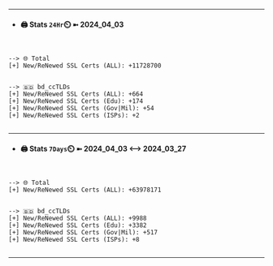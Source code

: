 

---
- #### 🖨️ **Stats** `24Hr`⏲️ ➼ 2024_04_03
```console


--> 🌐 Total
[+] New/ReNewed SSL Certs (ALL): +11728700


--> 🇧🇩 bd_ccTLDs
[+] New/ReNewed SSL Certs (ALL): +664
[+] New/ReNewed SSL Certs (Edu): +174
[+] New/ReNewed SSL Certs (Gov|Mil): +54
[+] New/ReNewed SSL Certs (ISPs): +2


```

---
- #### 🖨️ **Stats** `7Days`⏲️ ➼ 2024_04_03 <--> 2024_03_27
```console


--> 🌐 Total
[+] New/ReNewed SSL Certs (ALL): +63978171


--> 🇧🇩 bd_ccTLDs
[+] New/ReNewed SSL Certs (ALL): +9988
[+] New/ReNewed SSL Certs (Edu): +3382
[+] New/ReNewed SSL Certs (Gov|Mil): +517
[+] New/ReNewed SSL Certs (ISPs): +8


```

---

